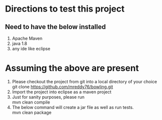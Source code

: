 
# Directions to test this project
Need to have the below installed
------------------------------------------------------------------------

1. Apache Maven
2. java 1.8
3. any ide like eclipse

# Assuming the above are present
1. Please checkout the project from git into a local directory of your choice  
   git clone https://github.com/mreddy76/bowling.git  
3. Import the project into eclipse as a maven project
4. Just for sanity purposes, please run  
   mvn clean compile
5. The below command  will create a jar file as well as run tests.  
   mvn clean package
